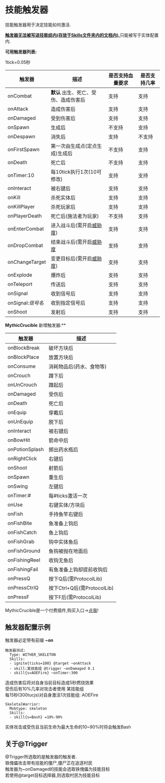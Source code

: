 技能触发器
==============

技能触发器用于决定技能如何激活.

<u>**触发器无法被写进技能组内(存放于Skills文件夹内的文档内).**</u>只能被写于实体配置内.

**可用触发器列表:**

1tick=0.05秒

| 触发器                | 描述                                     | 是否支持血量要求 | 是否支持几率 |
|-----------------------|------------------------------------------|------------------|--------------|
| onCombat              | **默认** 出生、死亡、受伤、造成伤害后    | 支持             | 支持         |
| onAttack              | 造成伤害后                               | 支持             | 支持         |
| onDamaged             | 受到伤害后                               | 支持             | 支持         |
| onSpawn               | 生成后                                   | 不支持           | 支持         |
| onDespawn             | 消失后                                   | 支持             | 不支持       |
| onFirstSpawn          | 第一次由生成点(定点生成)生成后           | 不支持           | 支持         |
| onDeath               | 死亡后                                   | 不支持           | 支持         |
| onTimer:10            | 每10tick执行1次(10可修改)                | 支持             | 支持         |
| onInteract            | 被右键后                                 | 支持             | 支持         |
| onKill                | 杀死实体后                               | 支持             | 支持         |
| onKillPlayer          | 杀死玩家后                               | 支持             | 支持         |
| onPlayerDeath         | 死亡后(施法者为玩家)                     | 不支持           | 支持         |
| onEnterCombat         | 进入战斗后(需开启[威胁度](/实体/威胁度)) | 支持             | 支持         |
| onDropCombat          | 结束战斗后(需开启[威胁度](/实体/威胁度)  | 支持             | 支持         |
| onChangeTarget        | 变更目标后(需开启[威胁度](/实体/威胁度)) | 支持             | 支持         |
| onExplode             | 爆炸后                                   | 支持             | 支持         |
| onTeleport            | 传送后                                   | 支持             | 支持         |
| onSignal              | 收到信号后                               | 支持             | 支持         |
| onSignal:*信号名*     | 收到指定信号后                           | 支持             | 支持         |
| onShoot               | 发射后                                   | 支持             | 支持         |

**MythicCrucible** 新增触发器:**

| 触发器                | 描述                        |
|-----------------------|-----------------------------|
| onBlockBreak          | 破坏方块后                  |
| onBlockPlace          | 放置方块后                  |
| onConsume             | 消耗物品后(药水、食物等)    |
| onCrouch              | 蹲下后                      |
| onUnCrouch            | 蹲起后                      |
| onDamaged             | 受伤后                      |
| onDeath               | 死亡后                      |
| onEquip               | 穿戴后                      |
| onUnEquip             | 脱下后                      |
| onInteract            | 被右键后                    |
| onBowHit              | 箭命中后                    |
| onPotionSplash        | 掷出药水瓶后                |
| onRightClick          | 右键后                      |
| onShoot               | 射箭后                      |
| onSpawn               | 重生后                      |
| onSwing               | 左键后                      |
| onTimer:\#            | 每#ticks激活一次            |
| onUse                 | 右键实体/方块后             |
| onFish                | 手持鱼竿右键后              |
| onFishBite            | 鱼准备上钩后                |
| onFishCatch           | 鱼上钩后                    |
| onFishGrab            | 钩中实体鱼后                |
| onFishGround          | 鱼钩被抛在地面后            |
| onFishingReel         | 收钩无鱼后                  |
| onFishingFail         | 有鱼准备上钩却提前收钩后    |
| onPressQ              | 按下Q后(需ProtocolLib)      |
| onPressCtrlQ          | 按下Ctrl+Q后(需ProtocolLib) |
| onPressF              | 按下F后(需ProtocolLib)      |

MythicCrucible是一个付费插件,购买入口->[点我](https://mythiccraft.io/index.php?resources/crucible-create-unbelievable-mythic-items.2/)!

触发器配置示例
--------------

触发器必定带有前缀 **~on**

    触发器测试:
      Type: WITHER_SKELETON
      Skills:
      - ignite{ticks=100} @target ~onAttack
      - skill:某技能组 @trigger ~onDamaged 0.1
      - skill{s=AOEFire} ~onTimer:300

造成伤害后将对自身当前目标造成5秒燃烧效果  
受伤后有10%几率对攻击者使用 某技能组  
每15秒(300tucjs)对自身激活1次技能组: AOEFire

<!-- -->

    SkeletalWarrior:
      Mobtype: skeleton
      Skills:
      - skill{s=Bash} =10%-90%

实体攻击或受伤且当前生命为最大生命的10~90%时将会触发Bash

关于@Trigger
---------------------

@Trigger所选取的是触发器的触发者.  
铁傀儡攻击带有技能的僵尸,僵尸正在追逐村民  
触发器为~onDamaged的技能会选取铁傀儡为技能目标  
若使用@target目标选择器,则选取村民为技能目标
